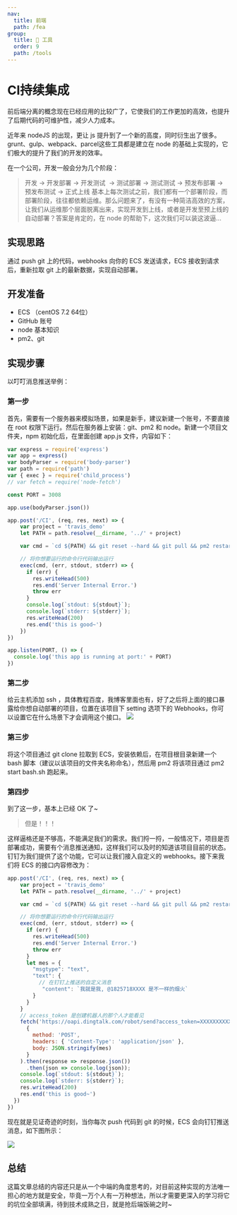 ```yaml
---
nav:
  title: 前端
  path: /fea
group:
  title: 💊 工具
  order: 9
  path: /tools
---
```


# CI持续集成

前后端分离的概念现在已经应用的比较广了，它使我们的工作更加的高效，也提升了后期代码的可维护性，减少人力成本。


近年来 nodeJS 的出现，更让 js 提升到了一个新的高度，同时衍生出了很多。grunt、gulp、webpack、parcel这些工具都是建立在 node 的基础上实现的，它们极大的提升了我们的开发的效率。


在一个公司，开发一般会分为几个阶段：

> 开发 -> 开发部署 -> 开发测试  -> 测试部署 -> 测试测试 -> 预发布部署 -> 预发布测试 -> 正式上线
> 基本上每次测试之前，我们都有一个部署阶段，而部署阶段，往往都依赖运维。那么问题来了，有没有一种简洁高效的方案，让我们从运维那个层面脱离出来，实现开发到上线，或者是开发至预上线的自动部署？答案是肯定的，在 node 的帮助下，这次我们可以装这波逼...

## 实现思路

通过 push git 上的代码，webhooks 向你的 ECS 发送请求，ECS 接收到请求后，重新拉取 git 上的最新数据，实现自动部署。

## 开发准备

- ECS （centOS 7.2 64位）
- GitHub 账号
- node 基本知识
- pm2、git

## 实现步骤

以叮叮消息推送举例：

### 第一步


首先，需要有一个服务器来模拟场景，如果是新手，建议新建一个账号，不要直接在 root 权限下运行。然后在服务器上安装：git、pm2 和 node。新建一个项目文件夹，npm 初始化后，在里面创建 app.js 文件，内容如下：


```javascript
var express = require('express')
var app = express()
var bodyParser = require('body-parser')
var path = require('path')
var { exec } = require('child_process')
// var fetch = require('node-fetch')

const PORT = 3008

app.use(bodyParser.json())

app.post('/CI', (req, res, next) => {
    var project = 'travis_demo'
    let PATH = path.resolve(__dirname, '../' + project)

    var cmd = `cd ${PATH} && git reset --hard && git pull && pm2 restart ${project}`

    // 将你想要运行的命令行代码输出运行
    exec(cmd, (err, stdout, stderr) => {
      if (err) {
        res.writeHead(500)
        res.end('Server Internal Error.')
        throw err
      }
      console.log(`stdout: ${stdout}`);
      console.log(`stderr: ${stderr}`);
      res.writeHead(200)
      res.end('this is good~')
    })
})

app.listen(PORT, () => {
  console.log('this app is running at port:' + PORT)
})
```


### 第二步


给云主机添加 ssh ，具体教程百度，我博客里面也有，好了之后将上面的接口暴露给你想自动部署的项目，位置在该项目下 setting 选项下的 Webhooks，你可以设置它在什么场景下才会调用这个接口。
![](https://cdn.nlark.com/yuque/0/2021/png/195884/1623941985295-5657f93b-086e-40fc-a580-79d4f45ff6f5.png#align=left&display=inline&height=688&margin=%5Bobject%20Object%5D&originHeight=688&originWidth=1018&size=0&status=done&style=none&width=1018)


### 第三步


将这个项目通过 git clone 拉取到 ECS，安装依赖后，在项目根目录新建一个 bash 脚本（建议以该项目的文件夹名称命名），然后用 pm2 将该项目通过 pm2 start bash.sh 跑起来。


### 第四步


到了这一步，基本上已经 OK 了~


> 但是！！！



这样逼格还是不够高，不能满足我们的需求。我们捋一捋，一般情况下，项目是否部署成功，需要有个消息推送通知，这样我们可以及时的知道该项目目前的状态。钉钉为我们提供了这个功能，它可以让我们接入自定义的 webhooks。接下来我们将 ECS 的接口内容修改为：


```javascript
app.post('/CI', (req, res, next) => {
    var project = 'travis_demo'
    let PATH = path.resolve(__dirname, '../' + project)

    var cmd = `cd ${PATH} && git reset --hard && git pull && pm2 restart ${project}`

    // 将你想要运行的命令行代码输出运行
    exec(cmd, (err, stdout, stderr) => {
      if (err) {
        res.writeHead(500)
        res.end('Server Internal Error.')
        throw err
      }
      let mes = {
        "msgtype": "text",
        "text": {
          // 在钉钉上推送的自定义消息
           "content": `我就是我, @1825718XXXX 是不一样的烟火`
        }
      }
    }
    // access_token 是创建机器人的那个人才能看见
    fetch('https://oapi.dingtalk.com/robot/send?access_token=XXXXXXXXXXXXXXXXXXXXXXXXXXXXXX',
      {
        method: 'POST',
        headers: { 'Content-Type': 'application/json' },
        body: JSON.stringify(mes)
      }
    ).then(response => response.json())
      .then(json => console.log(json));
    console.log(`stdout: ${stdout}`);
    console.log(`stderr: ${stderr}`);
    res.writeHead(200)
    res.end('this is good~')
  })
})
```


现在就是见证奇迹的时刻，当你每次 push 代码到 git 的时候，ECS 会向钉钉推送消息，如下图所示：


![](https://cdn.nlark.com/yuque/0/2021/png/195884/1623941985305-2b15906e-a886-41ad-962a-d31ce170bd57.png#align=left&display=inline&height=186&margin=%5Bobject%20Object%5D&originHeight=186&originWidth=964&size=0&status=done&style=none&width=964)


## 总结


这篇文章总结的内容还只是从一个中端的角度思考的，对目前这种实现的方法唯一担心的地方就是安全，毕竟一万个人有一万种想法，所以才需要更深入的学习将它的坑位全部填满，待到技术成熟之日，就是抢后端饭碗之时~
